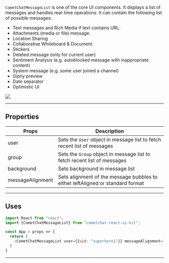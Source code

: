 
`CometChatMessageList` is one of the core UI components. It displays a list of messages and handles real-time operations. It can contain the following list of possible messages:

- Text messages and Rich Media if text contains URL.
- Attachments (media or file) message.
- Location Sharing
- Collaborative Whiteboard & Document.
- Stickers
- Deleted message (only for current user)
- Sentiment Analysis (e.g. autoblocked message with inappropriate content)
- System message (e.g. some user joined a channel)
- Giphy preview
- Date separator
- Optimistic UI


![](https://uploads.developerhub.io/prod/x9W8/00vut21gw2wzio3tuq0u2l32ilj61zztioedsbwcl9ysfyw49om7icxtwss2eby2.png)


---

## Properties


| Props | Description | 
| ---- | ---- | 
| user | Sets the `User` object in message list to fetch recent list of messages | 
| group | Sets the `Group` object in message list to fetch recent list of messages | 
| background | Sets background in message list | 
| messageAlignment | Sets alignment of the message bubbles to either leftAligned or standard format | 


---

## Uses


```javascript
import React from "react";
import {CometChatMessageList} from "cometchat-react-ui-kit";

const App = props => {
  return (
  	<CometChatMessageList user={{uid: "superhero1"}} messageAlignment="standard" _>
  )
}
```




---

